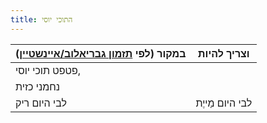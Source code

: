 ```yaml
---
title: התוכי יוסי
---
```


| במקור (לפי [תזמון גבריאלוב/איינשטיין](#sections-tizmun)) | וצריך להיות   |
|----------------------------------------------------------|---------------|
| פטפט תוכי יוסי,                                          |               |
| נחמני כזית                                               |               |
| לבי היום ריק                                             | לבי היום מַייֶת |

